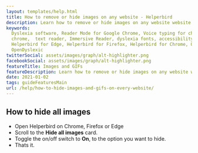 ```yaml
---
layout: templates/help.html
title: How to remove or hide images on any website - Helperbird
description: Learn how to remove or hide images on any website website or app.
keywords:
  Dyslexia software, Reader Mode for Google Chrome, Voice typing for chrome, Text to speech for
  chrome,  text reader, Immersive Reader, dyslexia fonts, accessibility software, dyslexia software,
  Helperbird for Edge, Helperbird for Firefox, Helperbird for Chrome, Opendyslexic for Chrome,
  OpenDyslexic
twitterSocial: assets/images/graph/alt-highlighter.png
facebookSocial: assets/images/graph/alt-highlighter.png
featureTitle: Images and GIFs
featureDescription: Learn how to remove or hide images on any website website or app.
date: 2021-01-02
tags: guideFeaturesMain
url: /help/how-to-hide-images-and-gifs-on-every-website/
---
```


## How to hide all images

- Open Helperbird on Chrome, Firefox or Edge
- Scroll to the **Hide all images** card.
- Toggle the on/off switch to **On**, to the option you want to hide.
- Thats it.
